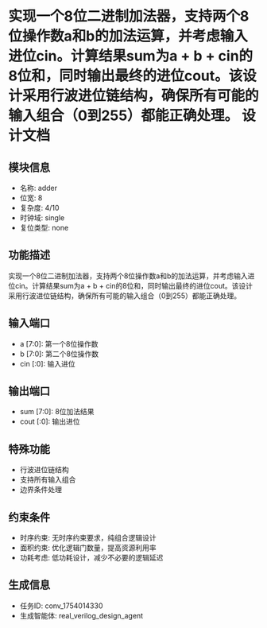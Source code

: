 # 实现一个8位二进制加法器，支持两个8位操作数a和b的加法运算，并考虑输入进位cin。计算结果sum为a + b + cin的8位和，同时输出最终的进位cout。该设计采用行波进位链结构，确保所有可能的输入组合（0到255）都能正确处理。 设计文档

## 模块信息
- 名称: adder
- 位宽: 8
- 复杂度: 4/10
- 时钟域: single
- 复位类型: none

## 功能描述
实现一个8位二进制加法器，支持两个8位操作数a和b的加法运算，并考虑输入进位cin。计算结果sum为a + b + cin的8位和，同时输出最终的进位cout。该设计采用行波进位链结构，确保所有可能的输入组合（0到255）都能正确处理。

## 输入端口
- a [7:0]: 第一个8位操作数
- b [7:0]: 第二个8位操作数
- cin [:0]: 输入进位

## 输出端口
- sum [7:0]: 8位加法结果
- cout [:0]: 输出进位

## 特殊功能
- 行波进位链结构
- 支持所有输入组合
- 边界条件处理

## 约束条件
- 时序约束: 无时序约束要求，纯组合逻辑设计
- 面积约束: 优化逻辑门数量，提高资源利用率
- 功耗考虑: 低功耗设计，减少不必要的逻辑延迟

## 生成信息
- 任务ID: conv_1754014330
- 生成智能体: real_verilog_design_agent